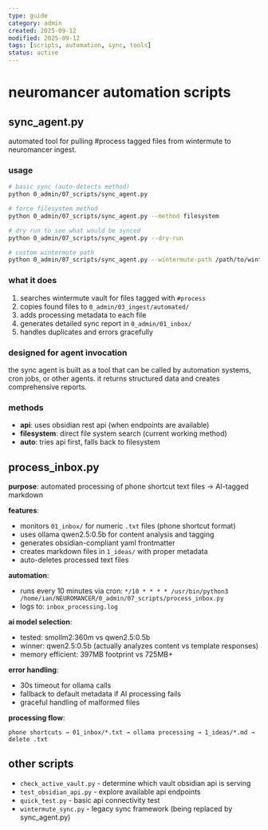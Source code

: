 ```yaml
---
type: guide
category: admin
created: 2025-09-12
modified: 2025-09-12
tags: [scripts, automation, sync, tools]
status: active
---
```


# neuromancer automation scripts

## sync_agent.py
automated tool for pulling #process tagged files from wintermute to neuromancer ingest.

### usage
```bash
# basic sync (auto-detects method)
python 0_admin/07_scripts/sync_agent.py

# force filesystem method 
python 0_admin/07_scripts/sync_agent.py --method filesystem

# dry run to see what would be synced
python 0_admin/07_scripts/sync_agent.py --dry-run

# custom wintermute path
python 0_admin/07_scripts/sync_agent.py --wintermute-path /path/to/wintermute
```

### what it does
1. searches wintermute vault for files tagged with `#process`
2. copies found files to `0_admin/03_ingest/automated/`
3. adds processing metadata to each file
4. generates detailed sync report in `0_admin/01_inbox/`
5. handles duplicates and errors gracefully

### designed for agent invocation
the sync agent is built as a tool that can be called by automation systems, cron jobs, or other agents. it returns structured data and creates comprehensive reports.

### methods
- **api**: uses obsidian rest api (when endpoints are available)
- **filesystem**: direct file system search (current working method)
- **auto**: tries api first, falls back to filesystem

## process_inbox.py

**purpose**: automated processing of phone shortcut text files → AI-tagged markdown

**features**:
- monitors `01_inbox/` for numeric `.txt` files (phone shortcut format)
- uses ollama qwen2.5:0.5b for content analysis and tagging
- generates obsidian-compliant yaml frontmatter
- creates markdown files in `1_ideas/` with proper metadata
- auto-deletes processed text files

**automation**:
- runs every 10 minutes via cron: `*/10 * * * * /usr/bin/python3 /home/ian/NEUROMANCER/0_admin/07_scripts/process_inbox.py`
- logs to: `inbox_processing.log`

**ai model selection**:
- tested: smollm2:360m vs qwen2.5:0.5b
- winner: qwen2.5:0.5b (actually analyzes content vs template responses)
- memory efficient: 397MB footprint vs 725MB+

**error handling**:
- 30s timeout for ollama calls
- fallback to default metadata if AI processing fails
- graceful handling of malformed files

**processing flow**:
```
phone shortcuts → 01_inbox/*.txt → ollama processing → 1_ideas/*.md → delete .txt
```

## other scripts
- `check_active_vault.py` - determine which vault obsidian api is serving
- `test_obsidian_api.py` - explore available api endpoints
- `quick_test.py` - basic api connectivity test
- `wintermute_sync.py` - legacy sync framework (being replaced by sync_agent.py)